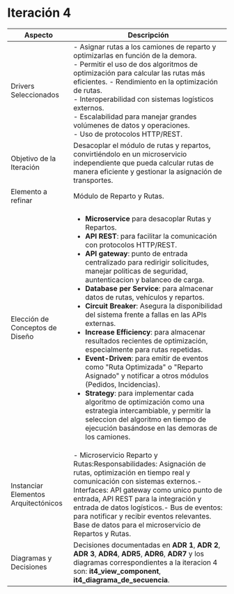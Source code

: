 # Iteración 4

| Aspecto| Descripción |
|------|-------------|
| Drivers Seleccionados | - Asignar rutas a los camiones de reparto y optimizarlas en función de la demora.<br> - Permitir el uso de dos algoritmos de optimización para calcular las rutas más eficientes. - Rendimiento en la optimización de rutas. <br> - Interoperabilidad con sistemas logísticos externos. <br> - Escalabilidad para manejar grandes volúmenes de datos y operaciones.<br>   - Uso de protocolos HTTP/REST. |
| Objetivo de la Iteración | Desacoplar el módulo de rutas y repartos, convirtiéndolo en un microservicio independiente que pueda calcular rutas de manera eficiente y gestionar la asignación de transportes. |
| Elemento a refinar |  Módulo de Reparto y Rutas.|
| Elección de Conceptos de Diseño |  <ul><li> **Microservice** para desacoplar Rutas y Repartos. </li><li> **API REST**: para facilitar la comunicación con protocolos HTTP/REST. </li><li>  **API gateway**: punto de entrada centralizado para redirigir solicitudes, manejar politicas de seguridad, auntenticacion y balanceo de carga.   </li><li>  **Database per Service**: para almacenar datos de rutas, vehículos y repartos.</li><li> **Circuit Breaker**: Asegura la disponibilidad del sistema frente a fallas en las APIs externas. </li><li>**Increase Efficiency**: para almacenar resultados recientes de optimización, especialmente para rutas repetidas. </li><li>**Event-Driven**: para emitir de eventos como "Ruta Optimizada" o "Reparto Asignado" y notificar a otros módulos (Pedidos, Incidencias). </li><li> **Strategy**: para implementar cada algoritmo de optimización como una estrategia intercambiable, y permitir la seleccion del algoritmo en tiempo de ejecución basándose en las demoras de los camiones.</li></ul>|
| Instanciar Elementos Arquitectónicos | - Microservicio Reparto y Rutas:Responsabilidades: Asignación de rutas, optimización en tiempo real y comunicación con sistemas externos.- Interfaces: API gateway como unico punto de entrada, API REST para la integración y entrada de datos logísticos.- Bus de eventos: para notificar y recibir eventos relevantes.<br> Base de datos para el microservicio de Repartos y Rutas. |
| Diagramas y  Decisiones | Decisiones documentadas en **ADR 1**, **ADR 2**, **ADR 3**, **ADR4**, **ADR5**, **ADR6**, **ADR7** y los diagramas correspondientes a la iteracion 4 son: **it4_view_component**, **it4_diagrama_de_secuencia**. |
